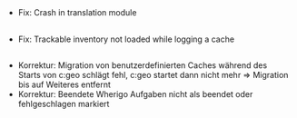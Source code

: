 ##
- Fix: Crash in translation module

##
- Fix: Trackable inventory not loaded while logging a cache

##
- Korrektur: Migration von benutzerdefinierten Caches während des Starts von c:geo schlägt fehl, c:geo startet dann nicht mehr => Migration bis auf Weiteres entfernt
- Korrektur: Beendete Wherigo Aufgaben nicht als beendet oder fehlgeschlagen markiert

